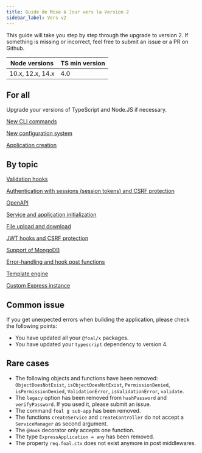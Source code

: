 ```yaml
---
title: Guide de Mise à Jour vers la Version 2
sidebar_label: Vers v2
---
```


This guide will take you step by step through the upgrade to version 2. If something is missing or incorrect, feel free to submit an issue or a PR on Github.

| Node versions | TS min version |
| --- | --- |
| 10.x, 12.x, 14.x | 4.0 |

## For all

Upgrade your versions of TypeScript and Node.JS if necessary.

[New CLI commands](./cli-commands.md)

[New configuration system](./config-system.md)

[Application creation](./application-creation.md)

## By topic

[Validation hooks](./validation-hooks.md)

[Authentication with sessions (session tokens) and CSRF protection](./session-tokens.md)

[OpenAPI](./openapi.md)

[Service and application initialization](./service-and-app-initialization.md)

[File upload and download](./file-upload-and-download.md)

[JWT hooks and CSRF protection](./jwt-and-csrf.md)

[Support of MongoDB](./mongodb.md)

[Error-handling and hook post functions](./error-handling.md)

[Template engine](./template-engine.md)

[Custom Express instance](./custom-express-instance.md)

## Common issue

If you get unexpected errors when building the application, please check the following points:
* You have updated all your `@foal/x` packages.
* You have updated your `typescript` dependency to version 4.

## Rare cases

* The following objects and functions have been removed: `ObjectDoesNotExist`, `isObjectDoesNotExist`, `PermissionDenied`, `isPermissionDenied`, `ValidationError`, `isValidationError`, `validate`.
* The `legacy` option has been removed from `hashPassword` and `verifyPassword`. If you used it, please submit an issue.
* The command `foal g sub-app` has been removed.
* The functions `createService` and `createController` do not accept a `ServiceManager` as second argument.
* The `@Hook` decorator only accepts one function.
* The type `ExpressApplication = any` has been removed.
* The property `req.foal.ctx` does not exist anymore in post middlewares.